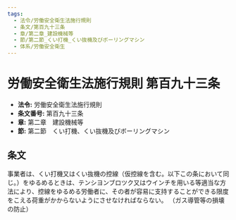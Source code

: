 ```yaml
---
tags:
  - 法令/労働安全衛生法施行規則
  - 条文/第百九十三条
  - 章/第二章_建設機械等
  - 節/第二節_くい打機_くい抜機及びボーリングマシン
  - 体系/労働安全衛生
---
```

# 労働安全衛生法施行規則 第百九十三条

- **法令:** 労働安全衛生法施行規則
- **条文番号:** 第百九十三条
- **章:** 第二章　建設機械等
- **節:** 第二節　くい打機、くい抜機及びボーリングマシン

## 条文
事業者は、くい打機又はくい抜機の控線（仮控線を含む。以下この条において同じ。）をゆるめるときは、テンシヨンブロツク又はウインチを用いる等適当な方法により、控線をゆるめる労働者に、その者が容易に支持することができる限度をこえる荷重がかからないようにさせなければならない。
（ガス導管等の損壊の防止）


